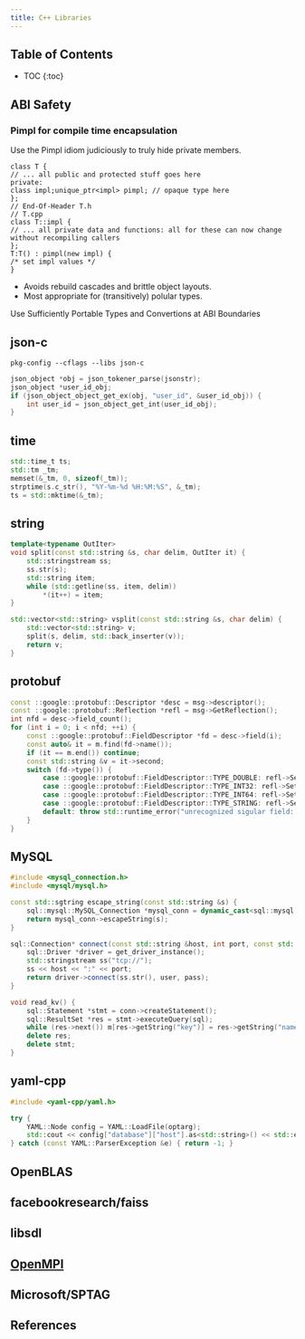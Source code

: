 ```yaml
---
title: C++ Libraries
---
```


## Table of Contents

* TOC
{:toc}

<!--more-->

## ABI Safety

### Pimpl for compile time encapsulation

Use the Pimpl idiom judiciously to truly hide private members.

```class
class T {
// ... all public and protected stuff goes here
private:
class impl;unique_ptr<impl> pimpl; // opaque type here
};
// End-Of-Header T.h
// T.cpp
class T::impl {
// ... all private data and functions: all for these can now change without recompiling callers
};
T:T() : pimpl(new impl) {
/* set impl values */
}
```

* Avoids rebuild cascades and brittle object layouts.
* Most appropriate for (transitively) polular types.

Use Sufficiently Portable Types and Convertions at ABI Boundaries

## json-c

```shell
pkg-config --cflags --libs json-c
```

```c
json_object *obj = json_tokener_parse(jsonstr);
json_object *user_id_obj;
if (json_object_object_get_ex(obj, "user_id", &user_id_obj)) {
    int user_id = json_object_get_int(user_id_obj);
}
```

## time

```cpp
std::time_t ts;
std::tm _tm;
memset(&_tm, 0, sizeof(_tm));
strptime(s.c_str(), "%Y-%m-%d %H:%M:%S", &_tm);
ts = std::mktime(&_tm);
```

## string

```cpp
template<typename OutIter>
void split(const std::string &s, char delim, OutIter it) {
    std::stringstream ss;
    ss.str(s);
    std::string item;
    while (std::getline(ss, item, delim))
        *(it++) = item;
}

std::vector<std::string> vsplit(const std::string &s, char delim) {
    std::vector<std::string> v;
    split(s, delim, std::back_inserter(v));
    return v;
}
```

## protobuf

```cpp
const ::google::protobuf::Descriptor *desc = msg->descriptor();
const ::google::protobuf::Reflection *refl = msg->GetReflection();
int nfd = desc->field_count();
for (int i = 0; i < nfd; ++i) {
    const ::google::protobuf::FieldDescriptor *fd = desc->field(i);
    const auto& it = m.find(fd->name());
    if (it == m.end()) continue;
    const std::string &v = it->second;
    switch (fd->type()) {
        case ::google::protobuf::FieldDescriptor::TYPE_DOUBLE: refl->SetDouble(msg, fd, std::stod(v)); break;
        case ::google::protobuf::FieldDescriptor::TYPE_INT32: refl->SetInt32(msg, fd, std::stoi(v)); break;
        case ::google::protobuf::FieldDescriptor::TYPE_INT64: refl->SetInt64(msg, fd, std::stol(v)); break;
        case ::google::protobuf::FieldDescriptor::TYPE_STRING: refl->SetString(msg, fd, v); break;
        default: throw std::runtime_error("unrecognized sigular field: " + fd->name());
    }
}
```

## MySQL

```cpp
#include <mysql_connection.h>
#include <mysql/mysql.h>

const std::sgtring escape_string(const std::string &s) {
    sql::mysql::MySQL_Connection *mysql_conn = dynamic_cast<sql::mysql::MySQL_Connection*>(connection);
    return mysql_conn->escapeString(s);
}

sql::Connection* connect(const std::string &host, int port, const std::string &user, const std::string &pass) {
    sql::Driver *driver = get_driver_instance();
    std::stringstream ss("tcp://");
    ss << host << ":" << port;
    return driver->connect(ss.str(), user, pass);
}

void read_kv() {
    sql::Statement *stmt = conn->createStatement();
    sql::ResultSet *res = stmt->executeQuery(sql);
    while (res->next()) m[res->getString("key")] = res->getString("name");
    delete res;
    delete stmt;
}
```

## yaml-cpp

```cpp
#include <yaml-cpp/yaml.h>

try {
    YAML::Node config = YAML::LoadFile(optarg);
    std::cout << config["database"]["host"].as<std::string>() << std::endl;
} catch (const YAML::ParserException &e) { return -1; }
```

## OpenBLAS

## facebookresearch/faiss

## libsdl

## [OpenMPI](https://www.open-mpi.org/)

## Microsoft/SPTAG

## References
